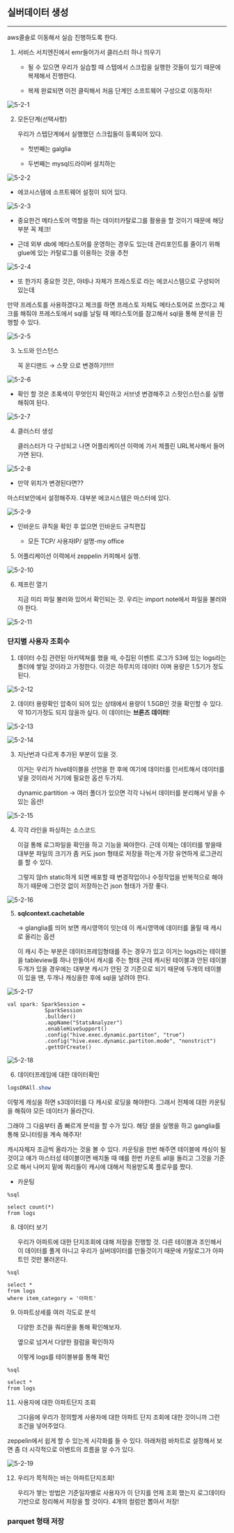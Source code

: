 ## 실버데이터 생성

---

aws콜솔로 이동해서 실습 진행하도록 한다.

1. 서비스 서치엔진에서 emr들어가서 클러스터 하나 띄우기
    
    - 될 수 있으면 우리가 실습할 때 스텝에서 스크립을 실행한 것들이 있기 때문에 복제해서 진행한다.

    - 복제 완료되면 이전 클릭해서 처음 단계인 소프트웨어 구성으로 이동하자!

![5-2-1](https://user-images.githubusercontent.com/86764734/156108642-59775270-c6b8-42f1-86a5-e1254db9a181.png)

2. 모든단계(선택사항)
    
    우리가 스텝단계에서 실행했던 스크립들이 등록되어 있다. 
        
    - 첫번째는 galglia
        
    - 두번째는 mysql드라이버 설치하는

![5-2-2](https://user-images.githubusercontent.com/86764734/156108899-762505ab-2ae8-49f5-adb4-759c83625de8.png)

- 에코시스템에 소프트웨어 설정이 되어 있다.

![5-2-3](https://user-images.githubusercontent.com/86764734/156108948-f300f5b7-9467-4e39-857d-fbb913036225.png)

- 중요한건 메타스토어 역할을 하는 데이터카탈로그를 활용을 할 것이기 때문에 해당부분 꼭 체크!

- 근데 외부 db에 메타스토어를 운영하는 경우도 있는데 관리포인트를 줄이기 위해 glue에 있는 카탈로그를 이용하는 것을 추천

![5-2-4](https://user-images.githubusercontent.com/86764734/156109001-852f3dc7-dab3-440f-a666-f55c5eed4502.png)

- 또 한가지 중요한 것은, 아테나 자체가 프레스토로 라는 에코시스템으로 구성되어 있는데

만약 프레스토를 사용하겠다고 체크를 하면 프레스토 자체도 메타스토어로 쓰겠다고 체크를 해줘야 프레스토에서 sql를 날릴 때 메타스토어를 참고해서 sql을 통해 분석을 진행할 수 있다.

![5-2-5](https://user-images.githubusercontent.com/86764734/156109102-06d0a78b-92ba-4965-910d-91ac3c501a77.png)

3. 노드와 인스턴스
    
    꼭 온디맨드 → 스팟 으로 변경하기!!!!!

![5-2-6](https://user-images.githubusercontent.com/86764734/156109209-d8fc93fe-f15a-4e2c-bbc5-63339bcf77ca.png)

- 확인 할 것은 초록색이 무엇인지 확인하고 서브넷 변경해주고 스팟인스턴스를 실행해줘여 된다. 

![5-2-7](https://user-images.githubusercontent.com/86764734/156109267-cd4aebd1-e681-450d-8aa0-43b02904ade9.png)

4. 클러스터 생성
    
    클러스터가 다 구성되고 나면 어플리케이션 이력에 가서 제플린 URL복사해서 들어가면 된다.

![5-2-8](https://user-images.githubusercontent.com/86764734/156109378-440a006d-3ad7-4b5c-8bfa-23bb6d84083f.png)

- 만약 위치가 변경된다면??

마스터보안에서 설정해주자. 대부분 에코시스템은 마스터에 있다.

![5-2-9](https://user-images.githubusercontent.com/86764734/156109799-ddb93c2f-f33e-4f9c-b520-b72950e31e0f.png)

- 인바운드 큐칙을 확인 후 없으면 인바운드 규칙편집

    - 모든 TCP/ 사용자IP/ 설명-my office

5. 어플리케이션 이력에서 zeppelin 카피해서 실행.

![5-2-10](https://user-images.githubusercontent.com/86764734/156110005-44f5e9d6-70d7-41c8-a6eb-1d8868c5a492.png)

6. 제프린 열기
    
    지금 미리 파일 불러와 있어서 확인되는 것. 우리는 import note에서 파일을 불러와야 한다.

![5-2-11](https://user-images.githubusercontent.com/86764734/156110163-4aead17c-85e7-48dd-be79-a897177dffdc.png)

### 단지별 사용자 조회수

1. 데이터 수집 관련된 아키텍쳐를 했을 때, 수집된 이벤트 로그가 S3에 있는 logs라는 폴더에 쌓일 것이라고 가정한다. 이것은 하루치의 데이터 이며 용량은 1.5기가 정도 된다. 

![5-2-12](https://user-images.githubusercontent.com/86764734/156111030-1923defb-a097-429f-9dbe-e5cb0a719d74.png)

2. 데이터 용량확인
    압축이 되어 있는 상태에서 용량이 1.5GB인 것을 확인할 수 있다. 약 10기가정도 되지 않을까 싶다. 이 데이터는 **브론즈 데이터**!

![5-2-13](https://user-images.githubusercontent.com/86764734/156111185-0e708569-782f-4300-8cf2-88ca8e4af900.png)

![5-2-14](https://user-images.githubusercontent.com/86764734/156111478-d6230534-b3d8-494a-b8cf-4474f575333b.png)

3. 지난번과 다르게 추가된 부분이 있을 것.
    
    이거는 우리가 hive테이블을 선언을 한 후에 여기에 데이터를 인서트해서 데이터를 넣을 것이라서 거기에 필요한 옵션 두가지.
    
    dynamic.partition -> 여러 폴더가 있으면 각각 나눠서 데이터를 분리해서 넣을 수 있는 옵션!

![5-2-15](https://user-images.githubusercontent.com/86764734/156111595-0e4d0db9-b203-4e87-b9f8-cb8f79b44d44.png)

4. 각각 라인을 파싱하는 소스코드
    
    이걸 통해 로그파일을 확인을 하고 기능을 짜야한다. 근데 이제는 데이터를 쌓을때 대부분 파일의 크기가 좀 커도 json 형태로 저장을 하는게 가장 유연하게 로그관리를 할 수 있다. 
    
    그렇지 않rh static하게 되면 배포할 때 변경작업이나 수정작업을 반복적으로 해야하기 때문에 그런것 없이 저장하는건 json 형태가 가장 좋다.
    

![5-2-16](https://user-images.githubusercontent.com/86764734/156111803-bbe7a799-0f5c-44aa-8ec9-5fc31c0d74cd.png)

5. **sqlcontext.cachetable**
    
    → glanglia를 띄어 보면 캐시영역이 잇는데 이 캐시영역에 데이터를 올릴 때 캐시로 올리는 옵션
    
    이 캐시 주는 부분은 데이터프레임형태를 주는 경우가 있고 이거는 logs라는 테이블을 tableview를 하나 만들어서 캐시를 주는 형태 근데 캐시된 테이블과 안된 테이블 두개가 있을 경우에는 대부분 캐시가 안된 것 기준으로 되기 때문에 두개의 테이블이 있을 땐, 두개나 캐싱을한 후에 sql을 날려야 한다.

![5-2-17](https://user-images.githubusercontent.com/86764734/156111986-0d8de45b-7a6e-41fb-83e0-5e8644cb39f1.png)

```
val spark: SparkSession = 
            SparkSession
            .bullder()
            .appName("StatsAnalyzer")
            .enableHiveSupport()
            .config("hive.exec.dynamic.partiton", "true")
            .config("hive.exec.dynamic.partiton.mode", "nonstrict")
            .gettOrCreate()
```

![5-2-18](https://user-images.githubusercontent.com/86764734/156112102-14e68356-6b70-4910-95b7-d21ff1a75f74.png)

6. 데이터프레임에 대한 데이터확인 

```java
logsDRAll.show
```

이렇게 캐싱을 하면 s3데이터를 다 캐시로 로딩을 해야한다. 그래서 전체에 대한 카운팅을 해줘야 모든 데이터가 올라간다.  

그래야 그 다음부터 좀 빠르게 분석을 할 수가 있다. 해당 셀을 실행을 하고 ganglia를 통해 모니터링을 계속 해주자! 

캐시자체자 조금씩 올라가는 것을 볼 수 있다. 카운팅을 한번 해주면 테이블에 캐싱이 될 것이고 얘가 마스터성 테이블이면 배치돌 때 얘를 한번 카운트 all을 돌리고 그것을 기준으로 해서 나머지 밑에 쿼리들이 캐시에 대해서 적용받도록 플로우를 짰다. 

- 카운팅

```
%sql

select count(*)
from logs
```

8. 데이터 보기
    
    우리가 아파트에 대한 단지조회에 대해 저장을 진행할 것. 다른 테이블과 조인해서 이 데이터를 풀게 아니고 우리가 실버데이터를 만들것이기 때문에  카탈로그가 아파트인 것만 불러온다. 

```
%sql

select *
from logs
where item_category = '아파트'
```

9. 아파트상세를 여러 각도로 분석
    
    다양한 조건을 쿼리문을 통해 확인해보자.
    
    옆으로 넘겨서 다양한 컬럼을 확인하자
    
    이렇게 logs를 테이블뷰를 통해 확인

```
%sql

select *
from logs
```

11. 사용자에 대한 아파트단지 조회
    
    그다음에 우리가 정의할게 사용자에 대한 아파트 단지 조회에 대한 것이니까 그런 조건을 넣어주었다.

   zeppelin에서 쉽게 할 수 있는게 시각화를 들 수 있다. 아래처럼 바차트로 설정해서 보면 좀 더 시각적으로 이벤트의 흐름을 알 수가 있다. 

![5-2-19](https://user-images.githubusercontent.com/86764734/156116796-2bce99fb-41bd-4173-b439-a7b888f1b1ed.png)

12. 우리가 목적하는 바는 아파트단지조회!
    
    우리가 쌓는 방법은 기준일자별로 사용자가 이 단지를 언제 조회 했는지 로그데이타 기반으로 정리해서 저장을 할 것이다.  4개의 컬럼만 뽑아서 저장!

### parquet 형태 저장